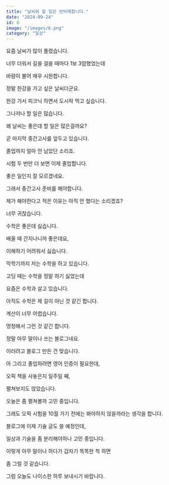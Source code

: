 ```yaml
---
title: "날씨와 할 일은 반비례합니다."
date: "2024-09-24"
id: 6
image: "/images/6.png"
category: "일상"
---
```


요즘 날씨가 많이 풀렸습니다.

너무 더워서 길을 걸을 때마다 1보 3땀했었는데

바람이 불어 매우 시원합니다.

정말 한강을 가고 싶은 날씨더군요.

한강 가서 피크닉 하면서 도시락 먹고 싶습니다.

그나저나 할 일은 많습니다.

왜 날씨는 좋은데 할 일은 많은걸까요?

곧 마지막 중간고사를 앞두고 있습니다.

졸업까지 얼마 안 남았단 소리죠.

시험 두 번만 더 보면 이제 졸업합니다.

좋은 일인지 잘 모르겠네요.

그래서 중간고사 준비를 해야합니다.

제가 해야한다고 적은 이유는 아직 안 했다는 소리겠죠?

너무 귀찮습니다.

수학은 좋은데 싫습니다.

배울 때 간지나니까 좋은데요,

이해하기 어려워서 싫습니다.

막학기까지 저는 수학을 하고 있습니다.

고딩 때는 수학을 정말 하기 싫었는데

요즘은 수학과 살고 있습니다.

아직도 수학은 제 길이 아닌 것 같긴 합니다.

계산이 너무 어렵습니다.

멍청해서 그런 것 같긴 합니다.

정말 아무 말이나 쓰는 블로그네요.

이러려고 블로그 만든 건 맞습니다.

아 그리고 졸업하려면 영어 인증이 필요한데,

오픽 책을 사놓은지 일주일 째,

펼쳐보지도 않았습니다.

오늘은 좀 펼쳐볼까 고민 중입니다.

그래도 오픽 시험을 10월 가기 전에는 봐야하지 않을까라는 생각을 합니다.

블로그에 이제 기술 글도 쓸 예정인데,

일상과 기술을 좀 분리해야하나 고민 중입니다.

이렇게 아무 말이나 하다가 갑자기 똑똑한 척 하면

좀 그럴 것 같습니다.

그럼 오늘도 나이스한 하루 보내시기 바랍니다.
